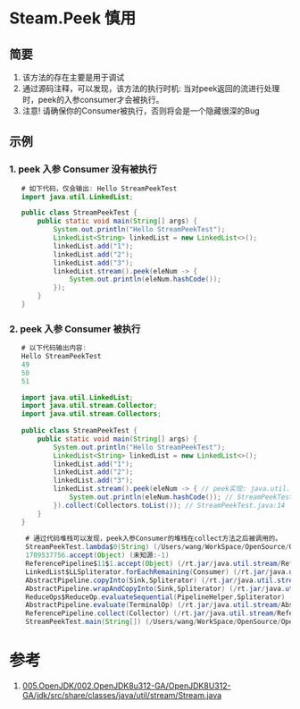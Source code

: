 # Steam.Peek 慎用
## 简要
1. 该方法的存在主要是用于调试
2. 通过源码注释，可以发现，该方法的执行时机: 当对peek返回的流进行处理时，peek的入参consumer才会被执行。
3. 注意! 请确保你的Consumer被执行，否则将会是一个隐藏很深的Bug

## 示例
### 1. peek 入参 Consumer 没有被执行
```java
   # 如下代码，仅会输出: Hello StreamPeekTest
   import java.util.LinkedList;

   public class StreamPeekTest {
       public static void main(String[] args) {
           System.out.println("Hello StreamPeekTest");
           LinkedList<String> linkedList = new LinkedList<>();
           linkedList.add("1");
           linkedList.add("2");
           linkedList.add("3");
           linkedList.stream().peek(eleNum -> {
               System.out.println(eleNum.hashCode());
           });
       }
   }
```

### 2. peek 入参 Consumer 被执行
```java
   # 以下代码输出内容:
   Hello StreamPeekTest
   49
   50
   51

   import java.util.LinkedList;
   import java.util.stream.Collector;
   import java.util.stream.Collectors;
   
   public class StreamPeekTest {
       public static void main(String[] args) {
           System.out.println("Hello StreamPeekTest");
           LinkedList<String> linkedList = new LinkedList<>();
           linkedList.add("1");
           linkedList.add("2");
           linkedList.add("3");
           linkedList.stream().peek(eleNum -> { // peek实现: java.util.stream.ReferencePipeline.peek
               System.out.println(eleNum.hashCode()); // StreamPeekTest.java:13
           }).collect(Collectors.toList()); // StreamPeekTest.java:14
       }
   }
    
    # 通过代码堆栈可以发现，peek入参Consumer的堆栈在collect方法之后被调用的。
    StreamPeekTest.lambda$0(String) (/Users/wang/WorkSpace/OpenSource/OpenJDK/007.JDK常见问题集锦/002.慎用Stream.peek/StreamPeekTest.java:13)
    1709537756.accept(Object) (未知源:-1)
    ReferencePipeline$11$1.accept(Object) (/rt.jar/java.util.stream/ReferencePipeline.class:372)
    LinkedList$LLSpliterator.forEachRemaining(Consumer) (/rt.jar/java.util/LinkedList.class:1235)
    AbstractPipeline.copyInto(Sink,Spliterator) (/rt.jar/java.util.stream/AbstractPipeline.class:482)
    AbstractPipeline.wrapAndCopyInto(Sink,Spliterator) (/rt.jar/java.util.stream/AbstractPipeline.class:472)
    ReduceOps$ReduceOp.evaluateSequential(PipelineHelper,Spliterator) (/rt.jar/java.util.stream/ReduceOps.class:708)
    AbstractPipeline.evaluate(TerminalOp) (/rt.jar/java.util.stream/AbstractPipeline.class:234)
    ReferencePipeline.collect(Collector) (/rt.jar/java.util.stream/ReferencePipeline.class:499)
    StreamPeekTest.main(String[]) (/Users/wang/WorkSpace/OpenSource/OpenJDK/007.JDK常见问题集锦/002.慎用Stream.peek/StreamPeekTest.java:14)
```

# 参考
1. [005.OpenJDK/002.OpenJDK8u312-GA/OpenJDK8U312-GA/jdk/src/share/classes/java/util/stream/Stream.java](../../005.OpenJDK/002.OpenJDK8u312-GA/OpenJDK8U312-GA/jdk/src/share/classes/java/util/stream/Stream.java)